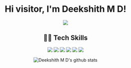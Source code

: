 <div align="center">

  # Hi visitor, I'm Deekshith M D!
  
[![](https://komarev.com/ghpvc/?username=deekshithmd&color=blue&label=Profile%20Views)](https://github.com/deekshithmd/deekshithmd)
  
  ## 👨‍💻 Tech Skills

![](https://img.shields.io/badge/HTML5-E34F26?style=for-the-badge&logo=html5&logoColor=white)
![](https://img.shields.io/badge/CSS3-1572B6?style=for-the-badge&logo=css3&logoColor=white)
![](https://img.shields.io/badge/JavaScript-F7DF1E?style=for-the-badge&logo=javascript&logoColor=black)
![](https://img.shields.io/badge/React-20232A?style=for-the-badge&logo=react&logoColor=61DAFB)
![](https://img.shields.io/badge/Git-F05032?style=for-the-badge&logo=git&logoColor=white)
![](https://img.shields.io/badge/Netlify-00C7B7?style=for-the-badge&logo=netlify&logoColor=white)

![Deekshith M D's github stats](https://github-readme-stats.vercel.app/api?username=deekshithmd&show_icons=true&theme=radical)
  
</div>


